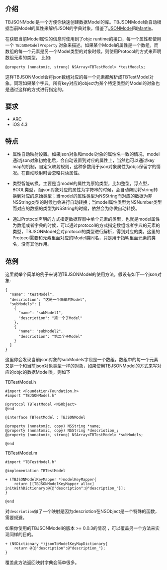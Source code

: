 ## 介绍

TBJSONModel是一个方便你快速创建数据Model的库。TBJSONModel会自动根据当前Model的属性来解析JSON的字典对象。借鉴了[JSONModel](https://github.com/icanzilb/JSONModel)和[Mantle](https://github.com/github/Mantle)。

在获取当前Model属性的信息时使用到了objc runtime的接口，每一个属性都使用一个 `TBJSONModelProperty` 对象来描述。如果某个Model的属性是一个数组，而数组的每一个元素是另一个Model类型的对象时候，则使用Protocol的方式来声明数组元素的类型， 比如:

 	@property (nonatomic, strong) NSArray<TBTestModel> *testModels;

这样TBJSONModel会将json数组对应的每一个元素都解析成TBTestModel对象。同理如果某个字典，所有key对应的object为某个特定类型的Model的对象也是通过这样的方式进行指定的。

## 要求


- ARC
- iOS 4.3

## 特点

- 属性自动映射设置。如果json对象和model对象的属性名一致的情况，model通过json对象初始化后，会自动设置到对应的属性上，当然也可以通过key map的机制，自定义映射规则，这种多数用于json对象属性为objc保留字的情况。在自动映射时会忽略只读属性。

- 类型智能转换。主要是当model的属性为原始类型，比如整型，浮点型，BOOL类型，而json对象对应的属性为字符串的时候，会自动帮助将string转换到对应的原始类型；当model的属性类型为NSString而对应的数据为非NSString类型的时候也会进行自动转换；当model属性类型为NSNumber类型而对应的数据的类型为NSString的时候，依然会为你做自动转换。

- 通过Protocol声明的方式指定数据容器中单个元素的类型，也就是model属性为数组或者字典的时候，可以通过protocol的方式指定数组或者字典的元素的类型，TBJSONModel会对protocol的类型进行解析，得到对应的类。这里的Protocol需要和元素里面对应的Model类同名，只是用于指明里面元素的类名，没有其他作用。


## 范例

这里就举个简单的例子来说明TBJSONModel的使用方法，假设有如下一个json对象:

	{
	  "name": "testModel",
	  "descriotion": "这是一个简单的Model",
	  "subModels": [
	    {
	      "name": "subModel1",
	      "descriotion": "第一个子Model"
	    },
	    {
	      "name": "subModel2",
	      "descriotion": "第二个子Model"
	    }
	  ]
	}


这里你会发现当前json对象的subModels字段是一个数组，数组中的每一个元素又是一个和当前json对象类型一样的对象，如果使用TBJSONModel的方式来写对应的objc的数据Model类，则如下

TBTestModel.h

	#import <Foundation/Foundation.h>
	#import "TBJSONModel.h"

	@protocol TBTestModel <NSObject>
	@end

	@interface TBTestModel : TBJSONModel

	@property (nonatomic, copy) NSString *name;
	@property (nonatomic, copy) NSString *descriotion_;
	@property (nonatomic, strong) NSArray<TBTestModel> *subModels;

	@end


TBTestModel.m

	#import "TBTestModel.h"

	@implementation TBTestModel

	+ (TBJSONModelKeyMapper *)modelKeyMapper{
    	return [[TBJSONModelKeyMapper alloc] initWithDictionary:@{@"description":@"description_"}];
	}

	@end


对`descriotion`做了一个映射是因为descriotion在NSObject是一个特殊的函数，需要规避。

如果你使用的TBJSONModel的版本 >= 0.0.3的情况 ，可以覆盖另一个方法来实现同样的目的。

	+ (NSDictionary *)jsonToModelKeyMapDictionary{
		return @{@"description":@"description_"};
	}

覆盖此方法返回映射字典会简单很多。